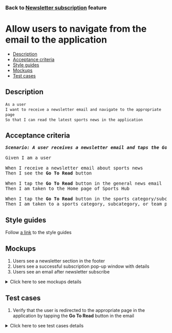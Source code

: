 ### Back to [Newsletter subscription](../../README.md) feature

# Allow users to navigate from the email to the application

- [Description](#description)
- [Acceptance criteria](#acceptance-criteria)
- [Style guides](#style-guides)
- [Mockups](#mockups)
- [Test cases](#test-cases)

## Description

    As a user
    I want to receive a newsletter email and navigate to the appropriate page
    So that I can read the latest sports news in the application

## Acceptance criteria

<pre>
<b><i>Scenario: A user receives a newsletter email and taps the Go To Read button</i></b>

Given I am a user

When I receive a newsletter email about sports news
Then I see the <b>Go To Read</b> button

When I tap the <b>Go To Read</b> button in the general news email
Then I am taken to the Home page of Sports Hub

When I tap the <b>Go To Read</b> button in the sports category/subcategory/team news email
Then I am taken to a sports category, subcategory, or team page in Sports Hub application
</pre>

## Style guides

Follow [a link](https://www.figma.com/proto/0zkkf5WC77OSpvyD6YXpFE/Style-guides?page-id=0%3A1&node-id=19%3A5368&viewport=266%2C48%2C0.54&scaling=min-zoom&starting-point-node-id=19%3A5368) to the style guides

## Mockups

1. Users see a newsletter section in the footer
2. Users see a successful subscription pop-up window with details
3. Users see an email after newsletter subscribe

<details>
  <summary>Click here to see mockups details</summary>

**1. Users see a newsletter section in the footer:**

![Users see a newsletter section in the footer](/mobile_application_features/newsletter_email/images/application_newsletter_footer.png)

**2. Users see a successful subscription pop-up window with details:**

![Users see a successful subscription pop-up window with details](/mobile_application_features/newsletter_email/images/application_successful_subscription.png)

**3. Users see an email after newsletter subscribe:**

![Users see an email after newsletter subscribe](/mobile_application_features/newsletter_email/images/newsletter_email.png)

</details>

## Test cases

1. Verify that the user is redirected to the appropriate page in the application by tapping the <b>Go To Read</b> button in the email

<details>
  <summary>Click here to see test cases details</summary>

### **#1. Verify that the user is redirected to the appropriate page in the application by tapping the Go To Read button in the email**

|Preconditions|Steps|Expected result
--------------|-----|----------
|- The user is subscribed and receives an email with general news</br>- The user is subscribed and receives an email with category, subcategory, or team news|1) Open an email with general news</br>2) Tap <b>Go to read</b></br>3) Open an email with category, subcategory, or team news</br>4) Tap <b>Go to read</b>|2) The page with general news (<b>Home</b>) is opened in the application</br>4) The page with category, subcategory, or team news is opened in the application|

</details>
